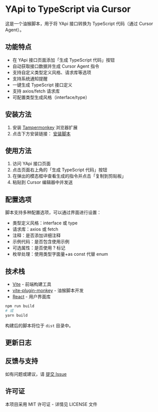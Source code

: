 # YApi to TypeScript via Cursor

这是一个油猴脚本，用于将 YApi 接口转换为 TypeScript 代码（通过 Cursor Agent）。

## 功能特点

- 在 YApi 接口页面添加「生成 TypeScript 代码」按钮
- 自动获取接口数据并生成 Cursor Agent 指令
- 支持自定义类型定义风格、请求库等选项
- 支持系统通知提醒
- 一键生成 TypeScript 接口定义
- 支持 axios/fetch 请求库
- 可配置类型生成风格（interface/type）

## 安装方法

1. 安装 [Tampermonkey](https://www.tampermonkey.net/) 浏览器扩展
2. 点击下方安装链接：
   [安装脚本](https://raw.githubusercontent.com/beilo/tampermonkey-yapi-to-typescript/main/dist/yapi-to-typescript.user.js)

## 使用方法

1. 访问 YApi 接口页面
2. 点击页面右上角的「生成 TypeScript 代码」按钮
3. 在弹出的模态框中查看生成的指令并点击「复制到剪贴板」
4. 粘贴到 Cursor 编辑器中并发送

## 配置选项

脚本支持多种配置选项，可以通过界面进行设置：
- 类型定义风格：interface 或 type
- 请求库：axios 或 fetch
- 注释：是否添加详细注释
- 示例代码：是否包含使用示例
- 可选属性：是否使用 ? 标记
- 枚举处理：使用类型字面量+as const 代替 enum

## 技术栈

- [Vite](https://vitejs.dev/) - 前端构建工具
- [vite-plugin-monkey](https://github.com/lisonge/vite-plugin-monkey) - 油猴脚本开发
- [React](https://reactjs.org/) - 用户界面库



```bash
npm run build
# 或
yarn build
```

构建后的脚本将位于 `dist` 目录中。



## 更新日志


## 反馈与支持

如有问题或建议，请 [提交 Issue](https://github.com/beilo/tampermonkey-yapi-to-typescript/issues)

## 许可证

本项目采用 MIT 许可证 - 详情见 LICENSE 文件
